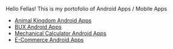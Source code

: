 Hello Fellas!
This is my portofolio of Android Apps / Mobile Apps 

- [Animal Kingdom Android Apps](https://github.com/ammardarma/Animal-Kingdom-Mobile)
- [BUX Android Apps](https://github.com/ammardarma)
- [Mechanical Calculator Android Apps](https://github.com/ammardarma)
- [E-Commerce Android Apps](https://github.com/ammardarma)
